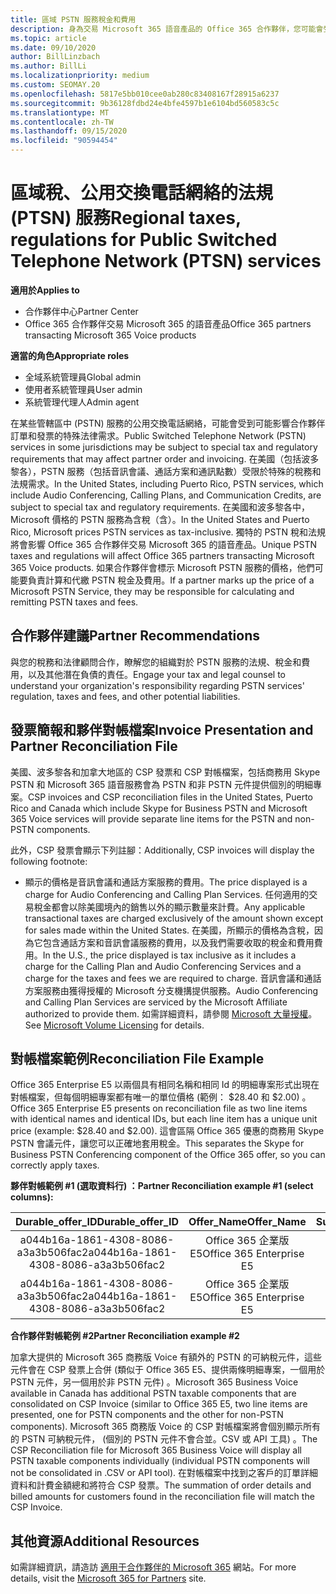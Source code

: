 ```yaml
---
title: 區域 PSTN 服務稅金和費用
description: 身為交易 Microsoft 365 語音產品的 Office 365 合作夥伴，您可能會受到 PSTN 服務的區域性稅金、費用或法規需求所規範。
ms.topic: article
ms.date: 09/10/2020
author: BillLinzbach
ms.author: BillLi
ms.localizationpriority: medium
ms.custom: SEOMAY.20
ms.openlocfilehash: 5817e5bb010cee0ab280c83408167f28915a6237
ms.sourcegitcommit: 9b36128fdbd24e4bfe4597b1e6104bd560583c5c
ms.translationtype: MT
ms.contentlocale: zh-TW
ms.lasthandoff: 09/15/2020
ms.locfileid: "90594454"
---
```

# <a name="regional-taxes-regulations-for-public-switched-telephone-network-ptsn-services"></a><span data-ttu-id="a5143-103">區域稅、公用交換電話網絡的法規 (PTSN) 服務</span><span class="sxs-lookup"><span data-stu-id="a5143-103">Regional taxes, regulations for Public Switched Telephone Network (PTSN) services</span></span>

<span data-ttu-id="a5143-104">**適用於**</span><span class="sxs-lookup"><span data-stu-id="a5143-104">**Applies to**</span></span>

- <span data-ttu-id="a5143-105">合作夥伴中心</span><span class="sxs-lookup"><span data-stu-id="a5143-105">Partner Center</span></span>
- <span data-ttu-id="a5143-106">Office 365 合作夥伴交易 Microsoft 365 的語音產品</span><span class="sxs-lookup"><span data-stu-id="a5143-106">Office 365 partners transacting Microsoft 365 Voice products</span></span>

<span data-ttu-id="a5143-107">**適當的角色**</span><span class="sxs-lookup"><span data-stu-id="a5143-107">**Appropriate roles**</span></span>
-    <span data-ttu-id="a5143-108">全域系統管理員</span><span class="sxs-lookup"><span data-stu-id="a5143-108">Global admin</span></span>
-    <span data-ttu-id="a5143-109">使用者系統管理員</span><span class="sxs-lookup"><span data-stu-id="a5143-109">User admin</span></span>
-    <span data-ttu-id="a5143-110">系統管理代理人</span><span class="sxs-lookup"><span data-stu-id="a5143-110">Admin agent</span></span>

<span data-ttu-id="a5143-111">在某些管轄區中 (PSTN) 服務的公用交換電話網絡，可能會受到可能影響合作夥伴訂單和發票的特殊法律需求。</span><span class="sxs-lookup"><span data-stu-id="a5143-111">Public Switched Telephone Network (PSTN) services in some jurisdictions may be subject to special tax and regulatory requirements that may affect partner order and invoicing.</span></span> <span data-ttu-id="a5143-112">在美國（包括波多黎各），PSTN 服務（包括音訊會議、通話方案和通訊點數）受限於特殊的稅務和法規需求。</span><span class="sxs-lookup"><span data-stu-id="a5143-112">In the United States, including Puerto Rico, PSTN services, which include Audio Conferencing, Calling Plans, and Communication Credits, are subject to special tax and regulatory requirements.</span></span> <span data-ttu-id="a5143-113">在美國和波多黎各中，Microsoft 價格的 PSTN 服務為含稅（含）。</span><span class="sxs-lookup"><span data-stu-id="a5143-113">In the United States and Puerto Rico, Microsoft prices PSTN services as tax-inclusive.</span></span>  <span data-ttu-id="a5143-114">獨特的 PSTN 稅和法規將會影響 Office 365 合作夥伴交易 Microsoft 365 的語音產品。</span><span class="sxs-lookup"><span data-stu-id="a5143-114">Unique PSTN taxes and regulations will affect Office 365 partners transacting Microsoft 365 Voice products.</span></span>  <span data-ttu-id="a5143-115">如果合作夥伴會標示 Microsoft PSTN 服務的價格，他們可能要負責計算和代繳 PSTN 稅金及費用。</span><span class="sxs-lookup"><span data-stu-id="a5143-115">If a partner marks up the price of a Microsoft PSTN Service, they may be responsible for calculating and remitting PSTN taxes and fees.</span></span>

## <a name="partner-recommendations"></a><span data-ttu-id="a5143-116">合作夥伴建議</span><span class="sxs-lookup"><span data-stu-id="a5143-116">Partner Recommendations</span></span>

<span data-ttu-id="a5143-117">與您的稅務和法律顧問合作，瞭解您的組織對於 PSTN 服務的法規、稅金和費用，以及其他潛在負債的責任。</span><span class="sxs-lookup"><span data-stu-id="a5143-117">Engage your tax and legal counsel to understand your organization's responsibility regarding PSTN services' regulation, taxes and fees, and other potential liabilities.</span></span>

## <a name="invoice-presentation-and-partner-reconciliation-file"></a><span data-ttu-id="a5143-118">發票簡報和夥伴對帳檔案</span><span class="sxs-lookup"><span data-stu-id="a5143-118">Invoice Presentation and Partner Reconciliation File</span></span>

<span data-ttu-id="a5143-119">美國、波多黎各和加拿大地區的 CSP 發票和 CSP 對帳檔案，包括商務用 Skype PSTN 和 Microsoft 365 語音服務會為 PSTN 和非 PSTN 元件提供個別的明細專案。</span><span class="sxs-lookup"><span data-stu-id="a5143-119">CSP invoices and CSP reconciliation files in the United States, Puerto Rico and Canada which include Skype for Business PSTN and Microsoft 365 Voice services will provide separate line items for the PSTN and non-PSTN components.</span></span>

<span data-ttu-id="a5143-120">此外，CSP 發票會顯示下列註腳：</span><span class="sxs-lookup"><span data-stu-id="a5143-120">Additionally, CSP invoices will display the following footnote:</span></span>

* <span data-ttu-id="a5143-121">顯示的價格是音訊會議和通話方案服務的費用。</span><span class="sxs-lookup"><span data-stu-id="a5143-121">The price displayed is a charge for Audio Conferencing and Calling Plan Services.</span></span>  <span data-ttu-id="a5143-122">任何適用的交易稅金都會以除美國境內的銷售以外的顯示數量來計費。</span><span class="sxs-lookup"><span data-stu-id="a5143-122">Any applicable transactional taxes are charged exclusively of the amount shown except for sales made within the United States.</span></span>  <span data-ttu-id="a5143-123">在美國，所顯示的價格為含稅，因為它包含通話方案和音訊會議服務的費用，以及我們需要收取的稅金和費用費用。</span><span class="sxs-lookup"><span data-stu-id="a5143-123">In the U.S., the price displayed is tax inclusive as it includes a charge for the Calling Plan and Audio Conferencing Services and a charge for the taxes and fees we are required to charge.</span></span>  <span data-ttu-id="a5143-124">音訊會議和通話方案服務由獲得授權的 Microsoft 分支機搆提供服務。</span><span class="sxs-lookup"><span data-stu-id="a5143-124">Audio Conferencing and Calling Plan Services are serviced by the Microsoft Affiliate authorized to provide them.</span></span>  <span data-ttu-id="a5143-125">如需詳細資料，請參閱 [Microsoft 大量授權](https://go.microsoft.com/fwlink/?LinkId=690247)。</span><span class="sxs-lookup"><span data-stu-id="a5143-125">See [Microsoft Volume Licensing](https://go.microsoft.com/fwlink/?LinkId=690247) for details.</span></span>

## <a name="reconciliation-file-example"></a><span data-ttu-id="a5143-126">對帳檔案範例</span><span class="sxs-lookup"><span data-stu-id="a5143-126">Reconciliation File Example</span></span>

<span data-ttu-id="a5143-127">Office 365 Enterprise E5 以兩個具有相同名稱和相同 Id 的明細專案形式出現在對帳檔案，但每個明細專案都有唯一的單位價格 (範例： $28.40 和 $2.00) 。</span><span class="sxs-lookup"><span data-stu-id="a5143-127">Office 365 Enterprise E5 presents on reconciliation file as two line items with identical names and identical IDs, but each line item has a unique unit price (example: $28.40 and $2.00).</span></span> <span data-ttu-id="a5143-128">這會區隔 Office 365 優惠的商務用 Skype PSTN 會議元件，讓您可以正確地套用稅金。</span><span class="sxs-lookup"><span data-stu-id="a5143-128">This separates the Skype for Business PSTN Conferencing component of the Office 365 offer, so you can correctly apply taxes.</span></span>

<span data-ttu-id="a5143-129">**夥伴對帳範例 #1 (選取資料行) ：**</span><span class="sxs-lookup"><span data-stu-id="a5143-129">**Partner Reconciliation example #1 (select columns):**</span></span>

|<span data-ttu-id="a5143-130">**Durable_offer_ID**</span><span class="sxs-lookup"><span data-stu-id="a5143-130">**Durable_offer_ID**</span></span>|<span data-ttu-id="a5143-131">**Offer_Name**</span><span class="sxs-lookup"><span data-stu-id="a5143-131">**Offer_Name**</span></span>|<span data-ttu-id="a5143-132">**Subscription_Start_Date**</span><span class="sxs-lookup"><span data-stu-id="a5143-132">**Subscription_Start_Date**</span></span>|<span data-ttu-id="a5143-133">**Subscription_End_Date**</span><span class="sxs-lookup"><span data-stu-id="a5143-133">**Subscription_End_Date**</span></span>|<span data-ttu-id="a5143-134">**Charge_Start_Date**</span><span class="sxs-lookup"><span data-stu-id="a5143-134">**Charge_Start_Date**</span></span>|<span data-ttu-id="a5143-135">**Charge_End_Date**</span><span class="sxs-lookup"><span data-stu-id="a5143-135">**Charge_End_Date**</span></span>|<span data-ttu-id="a5143-136">**Charge_Type**</span><span class="sxs-lookup"><span data-stu-id="a5143-136">**Charge_Type**</span></span>|<span data-ttu-id="a5143-137">**Unit_Price**</span><span class="sxs-lookup"><span data-stu-id="a5143-137">**Unit_Price**</span></span>|
|:----:|:----:|:----:|:----:|:----:|:----:|:----:|:----:|
|<span data-ttu-id="a5143-138">a044b16a-1861-4308-8086-a3a3b506fac2</span><span class="sxs-lookup"><span data-stu-id="a5143-138">a044b16a-1861-4308-8086-a3a3b506fac2</span></span>   |<span data-ttu-id="a5143-139">Office 365 企業版 E5</span><span class="sxs-lookup"><span data-stu-id="a5143-139">Office 365 Enterprise E5</span></span>   |<span data-ttu-id="a5143-140">8/10/2019 0:00</span><span class="sxs-lookup"><span data-stu-id="a5143-140">8/10/2019 0:00</span></span>   |<span data-ttu-id="a5143-141">8/11/2019 0:00</span><span class="sxs-lookup"><span data-stu-id="a5143-141">8/11/2019 0:00</span></span>   |<span data-ttu-id="a5143-142">8/11/2019 0:00</span><span class="sxs-lookup"><span data-stu-id="a5143-142">8/11/2019 0:00</span></span>|<span data-ttu-id="a5143-143">9/10/2019 0:00</span><span class="sxs-lookup"><span data-stu-id="a5143-143">9/10/2019 0:00</span></span>   |<span data-ttu-id="a5143-144">循環費用</span><span class="sxs-lookup"><span data-stu-id="a5143-144">Cycle fee</span></span>   |<span data-ttu-id="a5143-145">28.40</span><span class="sxs-lookup"><span data-stu-id="a5143-145">28.40</span></span>   |
|<span data-ttu-id="a5143-146">a044b16a-1861-4308-8086-a3a3b506fac2</span><span class="sxs-lookup"><span data-stu-id="a5143-146">a044b16a-1861-4308-8086-a3a3b506fac2</span></span>   |<span data-ttu-id="a5143-147">Office 365 企業版 E5</span><span class="sxs-lookup"><span data-stu-id="a5143-147">Office 365 Enterprise E5</span></span>   |<span data-ttu-id="a5143-148">8/10/2019 0:00</span><span class="sxs-lookup"><span data-stu-id="a5143-148">8/10/2019 0:00</span></span>   |<span data-ttu-id="a5143-149">8/11/2019 0:00</span><span class="sxs-lookup"><span data-stu-id="a5143-149">8/11/2019 0:00</span></span>   |<span data-ttu-id="a5143-150">8/11/2019 0:00</span><span class="sxs-lookup"><span data-stu-id="a5143-150">8/11/2019 0:00</span></span>   |<span data-ttu-id="a5143-151">9/10/2019 0:00</span><span class="sxs-lookup"><span data-stu-id="a5143-151">9/10/2019 0:00</span></span>   |<span data-ttu-id="a5143-152">循環費用</span><span class="sxs-lookup"><span data-stu-id="a5143-152">Cycle fee</span></span>   |<span data-ttu-id="a5143-153">2.00</span><span class="sxs-lookup"><span data-stu-id="a5143-153">2.00</span></span>   |

<span data-ttu-id="a5143-154">**合作夥伴對帳範例 #2**</span><span class="sxs-lookup"><span data-stu-id="a5143-154">**Partner Reconciliation example #2**</span></span>

<span data-ttu-id="a5143-155">加拿大提供的 Microsoft 365 商務版 Voice 有額外的 PSTN 的可納稅元件，這些元件會在 CSP 發票上合併 (類似于 Office 365 E5、提供兩條明細專案，一個用於 PSTN 元件，另一個用於非 PSTN 元件) 。</span><span class="sxs-lookup"><span data-stu-id="a5143-155">Microsoft 365 Business Voice available in Canada has additional PSTN taxable components that are consolidated on CSP Invoice (similar to Office 365 E5, two line items are presented, one for PSTN components and the other for non-PSTN components).</span></span>  <span data-ttu-id="a5143-156">Microsoft 365 商務版 Voice 的 CSP 對帳檔案將會個別顯示所有的 PSTN 可納稅元件， (個別的 PSTN 元件不會合並。CSV 或 API 工具) 。</span><span class="sxs-lookup"><span data-stu-id="a5143-156">The CSP Reconciliation file for Microsoft 365 Business Voice will display all PSTN taxable components individually (individual PSTN components will not be consolidated in .CSV or API tool).</span></span>  <span data-ttu-id="a5143-157">在對帳檔案中找到之客戶的訂單詳細資料和計費金額總和將符合 CSP 發票。</span><span class="sxs-lookup"><span data-stu-id="a5143-157">The summation of order details and billed amounts for customers found in the reconciliation file will match the CSP Invoice.</span></span>

## <a name="additional-resources"></a><span data-ttu-id="a5143-158">其他資源</span><span class="sxs-lookup"><span data-stu-id="a5143-158">Additional Resources</span></span>
<span data-ttu-id="a5143-159">如需詳細資訊，請造訪 [適用于合作夥伴的 Microsoft 365](https://www.microsoft.com/microsoft-365/partners/) 網站。</span><span class="sxs-lookup"><span data-stu-id="a5143-159">For more details, visit the [Microsoft 365 for Partners](https://www.microsoft.com/microsoft-365/partners/) site.</span></span>

